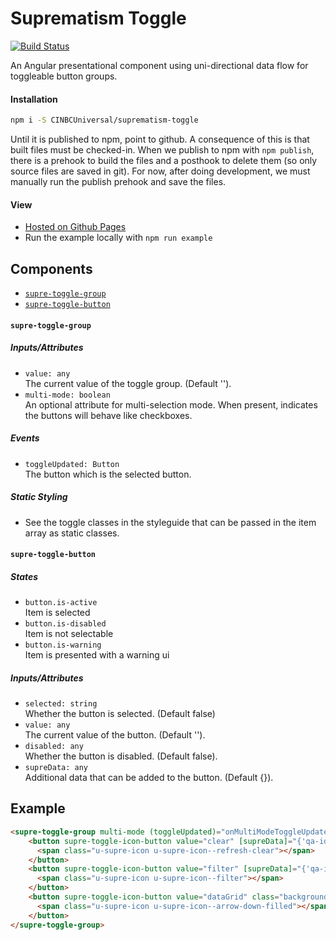 # Suprematism Toggle

[![Build Status][travis-badge]][travis-badge-url]

An Angular presentational component using uni-directional data flow for toggleable button groups.


#### Installation
```bash
npm i -S CINBCUniversal/suprematism-toggle
```
Until it is published to npm, point to github. A consequence of this is that
built files must be checked-in. When we publish to npm with `npm publish`,
there is a prehook to build the files and a posthook to delete them
(so only source files are saved in git). For now, after doing development,
we must manually run the publish prehook and save the files.


#### View
- [Hosted on Github Pages](https://cinbcuniversal.github.io/suprematism-toggle/)
- Run the example locally with `npm run example`


## Components
- [`supre-toggle-group`](#supre-toggle)
- [`supre-toggle-button`](#supre-toggle-button)

#### <a id="supre-toggle"></a> `supre-toggle-group`

##### Inputs/Attributes
- `value: any`<br>The current value of the toggle group. (Default '').
- `multi-mode: boolean`<br>An optional attribute for multi-selection mode. When present, indicates the buttons will behave like checkboxes.

##### Events
- `toggleUpdated: Button`<br>The button which is the selected button.

##### Static Styling
- See the toggle classes in the styleguide that can be passed in the item array as static classes.

#### <a id="supre-toggle-button"></a> `supre-toggle-button`

##### States
- `button.is-active`<br>Item is selected
- `button.is-disabled`<br>Item is not selectable
- `button.is-warning`<br>Item is presented with a warning ui

##### Inputs/Attributes
- `selected: string`<br>Whether the button is selected. (Default false)
- `value: any`<br>The current value of the button. (Default '').
- `disabled: any`<br>Whether the button is disabled. (Default false).
- `supreData: any`<br>Additional data that can be added to the button. (Default {}).

## Example
```html
<supre-toggle-group multi-mode (toggleUpdated)="onMultiModeToggleUpdate($event)">
    <button supre-toggle-icon-button value="clear" [supreData]="{'qa-id' : 'clear'}" [disabled]="disabled">
      <span class="u-supre-icon u-supre-icon--refresh-clear"></span>
    </button>
    <button supre-toggle-icon-button value="filter" [supreData]="{'qa-id' : 'filter'}" [disabled]="disabled">
      <span class="u-supre-icon u-supre-icon--filter"></span>
    </button>
    <button supre-toggle-icon-button value="dataGrid" class="background open-bottom" [supreData]="{'qa-id' : 'open'}" [disabled]="disabled">
      <span class="u-supre-icon u-supre-icon--arrow-down-filled"></span>
    </button>
</supre-toggle-group>
```

[travis-badge]: https://travis-ci.org/CINBCUniversal/suprematism-toggle.svg?branch=master
[travis-badge-url]: https://travis-ci.org/CINBCUniversal/suprematism-toggle
